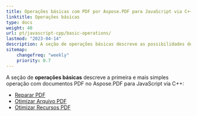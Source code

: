 ```yaml
---
title: Operações básicas com PDF por Aspose.PDF para JavaScript via C++ 
linktitle: Operações básicas
type: docs
weight: 40
url: pt/javascript-cpp/basic-operations/
lastmod: "2023-04-14"
description: A seção de operações básicas descreve as possibilidades de operações mais simples com documentos PDF usando o Aspose.PDF para JavaScript.
sitemap:
    changefreq: "weekly"
    priority: 0.7
---
```


A seção de **operações básicas** descreve a primeira e mais simples operação com documentos PDF no Aspose.PDF para JavaScript via C++:

- [Reparar PDF](/pdf/javascript-cpp/repair-pdf/)
- [Otimizar Arquivo PDF](/pdf/javascript-cpp/optimize-pdf/)
- [Otimizar Recursos PDF](/pdf/javascript-cpp/optimize-pdf-resources/)